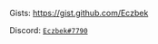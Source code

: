 Gists: https://gist.github.com/Eczbek

Discord: [`Eczbek#7790`](https://discordapp.com/users/646123629179830283)
